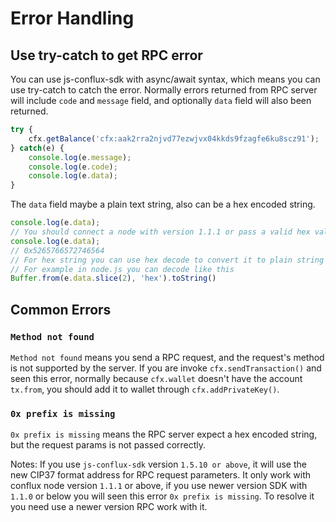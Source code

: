 # Error Handling

## Use try-catch to get RPC error

You can use js-conflux-sdk with async/await syntax, which means you can use try-catch to catch the error. Normally errors returned from RPC server will include `code` and `message` field, and optionally `data` field will also been returned.

```javascript
try {
    cfx.getBalance('cfx:aak2rra2njvd77ezwjvx04kkds9fzagfe6ku8scz91');
} catch(e) {
    console.log(e.message);
    console.log(e.code);
    console.log(e.data);
}
```

The `data` field maybe a plain text string, also can be a hex encoded string.

```javascript
console.log(e.data);
// You should connect a node with version 1.1.1 or pass a valid hex value
console.log(e.data);
// 0x5265766572746564
// For hex string you can use hex decode to convert it to plain string
// For example in node.js you can decode like this
Buffer.from(e.data.slice(2), 'hex').toString()
```

## Common Errors

### `Method not found`

`Method not found` means you send a RPC request, and the request's method is not supported by the server. If you are invoke `cfx.sendTransaction()` and seen this error, normally because `cfx.wallet` doesn't have the account `tx.from`, you should add it to wallet through `cfx.addPrivateKey()`.

### `0x prefix is missing`

`0x prefix is missing` means the RPC server expect a hex encoded string, but the request params is not passed correctly.

Notes: If you use `js-conflux-sdk` version `1.5.10 or above`, it will use the new CIP37 format address for RPC request parameters. It only work with conflux node version `1.1.1` or above, if you use newer version SDK with `1.1.0` or below you will seen this error `0x prefix is missing`. To resolve it you need use a newer version RPC work with it.

